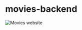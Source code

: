 # movies-backend
![Movies website](https://github.com/DominickNasta/movies-backend/assets/132493010/197f1157-ec50-40f6-b7b8-3e70ef4baa85)

